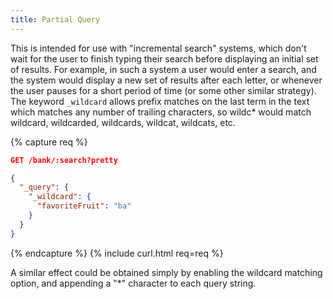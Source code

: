 ```yaml
---
title: Partial Query
---
```


 This is intended for use with "incremental search" systems, which don't wait for the user to finish typing their search before displaying an initial set of results. For example, in such a system a user would enter a search, and the system would display a new set of results after each letter, or whenever the user pauses for a short period of time (or some other similar strategy). The keyword `_wildcard` allows prefix matches on the last term in the text which matches any number of trailing characters, so wildc* would match wildcard, wildcarded, wildcards, wildcat, wildcats, etc.


{% capture req %}

```json
GET /bank/:search?pretty

{
  "_query": {
    "_wildcard": {
      "favoriteFruit": "ba"
    }
  }
}
```
{% endcapture %}
{% include curl.html req=req %}

A similar effect could be obtained simply by enabling the wildcard matching option, and appending a "*" character to each query string.
